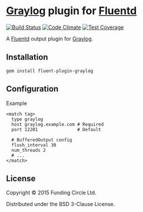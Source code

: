 # [Graylog][graylog] plugin for [Fluentd][fluentd]

[![Build Status](https://circleci.com/gh/FundingCircle/fluent-plugin-graylog/tree/master.svg?style=shield&circle-token=532f50099abc19d39f00c89faa39e4d85de12788)](https://circleci.com/gh/FundingCircle/fluent-plugin-graylog/tree/master)
[![Code Climate](https://codeclimate.com/github/FundingCircle/fluent-plugin-graylog/badges/gpa.svg)](https://codeclimate.com/github/FundingCircle/fluent-plugin-graylog)
[![Test Coverage](https://codeclimate.com/github/FundingCircle/fluent-plugin-graylog/badges/coverage.svg)](https://codeclimate.com/github/FundingCircle/fluent-plugin-graylog/coverage)

A [Fluentd](http://fluentd.org) output plugin for [Graylog][graylog].

[fluentd]: http://fluentd.org
[graylog]: http://graylog.org

## Installation

    gem install fluent-plugin-graylog

## Configuration

Example

```
<match tag>
  type graylog
  host graylog.example.com # Required
  port 12201               # Default

  # BufferedOutput config
  flush_interval 30
  num_threads 2
  # ...
</match>
```

## License

Copyright © 2015 Funding Circle Ltd.

Distributed under the BSD 3-Clause License.
